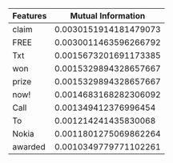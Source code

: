 |         Features        |    Mutual Information   |
|-------------------------|-------------------------|
|          claim          |  0.0030151914181479073  |
|           FREE          |  0.0030011463596266792  |
|           Txt           |  0.0015673201691173385  |
|           won           |  0.0015329894328657667  |
|          prize          |  0.0015329894328657667  |
|           now!          |  0.0014683168282306092  |
|           Call          |   0.001349412376996454  |
|            To           |   0.001214241435830068  |
|          Nokia          |  0.0011801275069862264  |
|         awarded         |  0.0010349779771102261  |
